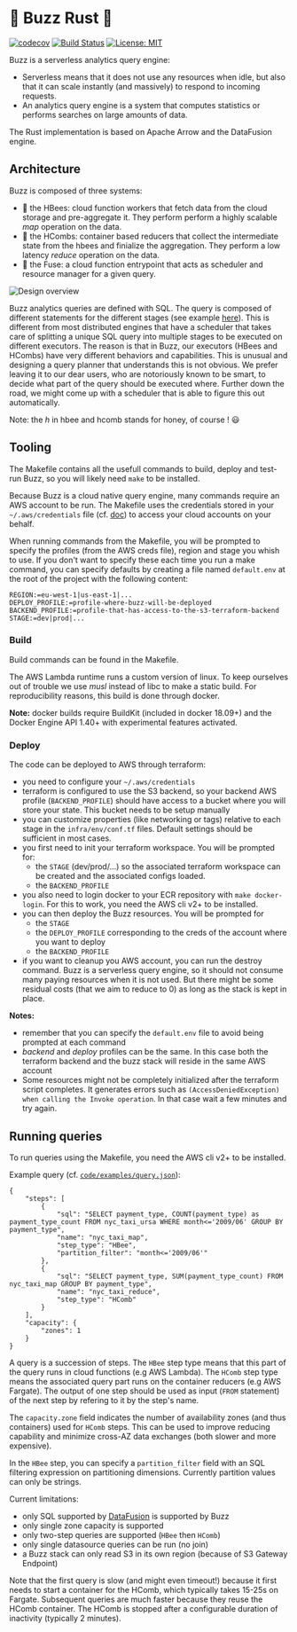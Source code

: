 # :honeybee: Buzz Rust :honeybee:

[![codecov](https://codecov.io/gh/cloudfuse-io/buzz-rust/branch/master/graph/badge.svg?token=I5IDAW6VS6)](https://codecov.io/gh/cloudfuse-io/buzz-rust)
[![Build Status](https://travis-ci.com/cloudfuse-io/buzz-rust.svg?token=9RxDUsNXba9MDDdpBaZt&branch=master)](https://travis-ci.com/cloudfuse-io/buzz-rust)
[![License: MIT](https://img.shields.io/badge/License-MIT-green.svg)](LICENSE)

Buzz is a serverless analytics query engine:
- Serverless means that it does not use any resources when idle, but also that it can scale instantly (and massively) to respond to incoming requests.
- An analytics query engine is a system that computes statistics or performs searches on large amounts of data.

The Rust implementation is based on Apache Arrow and the DataFusion engine.

## Architecture

Buzz is composed of three systems:
- :honeybee: the HBees: cloud function workers that fetch data from the cloud storage and pre-aggregate it. They perform perform a highly scalable _map_ operation on the data.
- :honey_pot: the HCombs: container based reducers that collect the intermediate state from the hbees and finialize the aggregation. They perform a low latency _reduce_ operation on the data.
- :sparkler: the Fuse: a cloud function entrypoint that acts as scheduler and resource manager for a given query.

![Design overview](https://raw.githubusercontent.com/wiki/cloudfuse-io/buzz-rust/resources/design-principle-cropped.png)

Buzz analytics queries are defined with SQL. The query is composed of different statements for the different stages (see example [here](code/examples/query.json)). This is different from most distributed engines that have a scheduler that takes care of splitting a unique SQL query into multiple stages to be executed on different executors. The reason is that in Buzz, our executors (HBees and HCombs) have very different behaviors and capabilities. This is unusual and designing a query planner that understands this is not obvious. We prefer leaving it to our dear users, who are notoriously known to be smart, to decide what part of the query should be executed where. Further down the road, we might come up with a scheduler that is able to figure this out automatically.

Note: the _h_ in hbee and hcomb stands for honey, of course ! :smiley:

## Tooling

The Makefile contains all the usefull commands to build, deploy and test-run Buzz, so you will likely need `make` to be installed.

Because Buzz is a cloud native query engine, many commands require an AWS account to be run. The Makefile uses the credentials stored in your `~/.aws/credentials` file (cf. [doc](https://docs.aws.amazon.com/cli/latest/userguide/cli-configure-files.html)) to access your cloud accounts on your behalf. 

When running commands from the Makefile, you will be prompted to specify the profiles (from the AWS creds file), region and stage you whish to use. If you don't want to specify these each time you run a make command, you can specify defaults by creating a file named `default.env` at the root of the project with the following content:
```
REGION:=eu-west-1|us-east-1|...
DEPLOY_PROFILE:=profile-where-buzz-will-be-deployed
BACKEND_PROFILE:=profile-that-has-access-to-the-s3-terraform-backend
STAGE:=dev|prod|...
```

### Build

Build commands can be found in the Makefile.

The AWS Lambda runtime runs a custom version of linux. To keep ourselves out of trouble we use *musl* instead of libc to make a static build. For reproducibility reasons, this build is done through docker.

**Note:** docker builds require BuildKit (included in docker 18.09+) and the Docker Engine API 1.40+ with experimental features activated.

### Deploy

The code can be deployed to AWS through terraform:
- you need to configure your `~/.aws/credentials`
- terraform is configured to use the S3 backend, so your backend AWS profile (`BACKEND_PROFILE`) should have access to a bucket where you will store your state. This bucket needs to be setup manually
- you can customize properties (like networking or tags) relative to each stage in the `infra/env/conf.tf` files. Default settings should be sufficient in most cases.
- you first need to init your terraform workspace. You will be prompted for:
  - the `STAGE` (dev/prod/...) so the associated terraform workspace can be created and the associated configs loaded.
  - the `BACKEND_PROFILE`
- you also need to login docker to your ECR repository with `make docker-login`. For this to work, you need the AWS cli v2+ to be installed.
- you can then deploy the Buzz resources. You will be prompted for
  - the `STAGE`
  - the `DEPLOY_PROFILE` corresponding to the creds of the account where you want to deploy
  - the `BACKEND_PROFILE`
- if you want to cleanup you AWS account, you can run the destroy command. Buzz is a serverless query engine, so it should not consume many paying resources when it is not used. But there might be some residual costs (that we aim to reduce to 0) as long as the stack is kept in place.

**Notes:**
- remember that you can specify the `default.env` file to avoid being prompted at each command
- *backend* and *deploy* profiles can be the same. In this case both the terraform backend and the buzz stack will reside in the same AWS account
- Some resources might not be completely initialized after the terraform script completes. It generates errors such as `(AccessDeniedException) when calling the Invoke operation`. In that case wait a few minutes and try again.

## Running queries

To run queries using the Makefile, you need the AWS cli v2+ to be installed.

Example query (cf. [`code/examples/query.json`](code/examples/query.json)):
```
{
    "steps": [
        {
            "sql": "SELECT payment_type, COUNT(payment_type) as payment_type_count FROM nyc_taxi_ursa WHERE month<='2009/06' GROUP BY payment_type",
            "name": "nyc_taxi_map",
            "step_type": "HBee",
            "partition_filter": "month<='2009/06'"
        },
        {
            "sql": "SELECT payment_type, SUM(payment_type_count) FROM nyc_taxi_map GROUP BY payment_type",
            "name": "nyc_taxi_reduce",
            "step_type": "HComb"
        }
    ],
    "capacity": {
        "zones": 1
    }
}
```

A query is a succession of steps. The `HBee` step type means that this part of the query runs in cloud functions (e.g AWS Lambda). The `HComb` step type means the associated query part runs on the container reducers (e.g AWS Fargate). The output of one step should be used as input (`FROM` statement) of the next step by refering to it by the step's name.

The `capacity.zone` field indicates the number of availability zones (and thus containers) used for `HComb` steps. This can be used to improve reducing capability and minimize cross-AZ data exchanges (both slower and more expensive).

In the `HBee` step, you can specify a `partition_filter` field with an SQL filtering expression on partitioning dimensions. Currently partition values can only be strings.

Current limitations:
- only SQL supported by [DataFusion](https://github.com/apache/arrow/tree/master/rust/datafusion) is supported by Buzz
- only single zone capacity is supported
- only two-step queries are supported (`HBee` then `HComb`)
- only single datasource queries can be run (no join)
- a Buzz stack can only read S3 in its own region (because of S3 Gateway Endpoint)

Note that the first query is slow (and might even timeout!) because it first needs to start a container for the HComb, which typically takes 15-25s on Fargate. Subsequent queries are much faster because they reuse the HComb container. The HComb is stopped after a configurable duration of inactivity (typically 2 minutes).